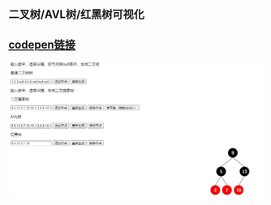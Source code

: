## 二叉树/AVL树/红黑树可视化
## [codepen链接](https://codepen.io/colorfulhorse/pen/dyXrExv)
![screenShoot](https://github.com/ColorfulHorse/tree-generator/blob/main/screenShoot.png)
